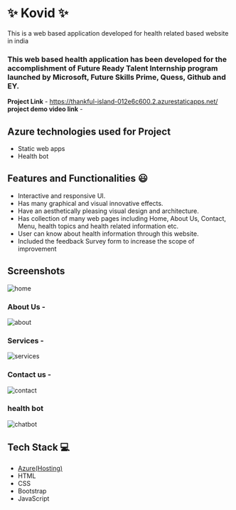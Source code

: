 # ✨  Kovid ✨

This is a web based application developed for health related based website in india

### This web based health application has been developed for the accomplishment of Future Ready Talent Internship program launched by Microsoft, Future Skills Prime, Quess, Github and EY.


**Project Link** - https://thankful-island-012e6c600.2.azurestaticapps.net/
**project demo video link** - 

## Azure technologies used for Project

- Static web apps
- Health bot

## Features and Functionalities 😃

- Interactive and responsive UI.
- Has many graphical and visual innovative effects.
- Have an aesthetically pleasing visual design and architecture.
- Has collection of many web pages including Home, About Us, Contact, Menu, health topics and health related information etc.
- User can know about health information through this website.
- Included the feedback Survey form to increase the scope of improvement 

## Screenshots


![home](https://user-images.githubusercontent.com/86096227/202373751-4542de62-fcca-4f41-b33c-0ec89fb9fdf5.png)


   

### About Us -

![about](https://user-images.githubusercontent.com/86096227/202373779-d9a3d76f-5be1-49eb-8bbb-47890fe4e878.png)


### Services -

![services](https://user-images.githubusercontent.com/86096227/202373788-d151454a-e838-4bcf-b69b-e30de0ebea0a.png)


### Contact us -

![contact](https://user-images.githubusercontent.com/86096227/202373802-0fc05b38-3ae5-4135-9d29-b21e1bdfde81.png)


### health bot

![chatbot](https://user-images.githubusercontent.com/86096227/202373813-6672275e-be86-4cf1-9d83-f5f3211055dc.png)



## Tech Stack 💻

- [Azure(Hosting)](https://azure.microsoft.com/en-in/features/azure-portal/)
- HTML
- CSS
- Bootstrap
- JavaScript
